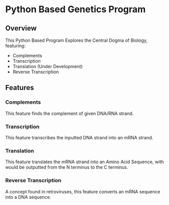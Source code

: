 # Python Based Genetics Program

## Overview

This Python Based Program Explores the Central Dogma of Biology, featuring:

* Complements
* Transcription
* Translation (Under Development)
* Reverse Transcription

## Features

### Complements

This feature finds the complement of given DNA/RNA strand.

### Transcription

This feature transcribes the inputted DNA strand into an mRNA strand.

### Translation

This feature translates the mRNA strand into an Amino Acid Sequence, with would be outputted from the N terminus to the C terminus.

### Reverse Transcription

A concept found in retroviruses, this feature converts an mRNA sequence into a DNA sequence.